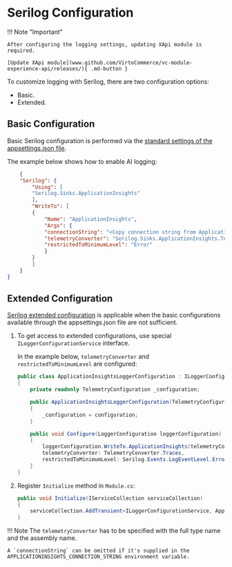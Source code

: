 # Serilog Configuration

!!! Note "Important"
    
    After configuring the logging settings, updating XApi module is required.

    [Update XApi module](www.github.com/VirtoCommerce/vc-module-experience-api/releases/){ .md-button }

To customize logging with Serilog, there are two configuration options:

* Basic.
* Extended. 

## Basic Configuration

Basic Serilog configuration is performed via the [standard settings of the appsettings.json file](https://github.com/serilog/serilog-settings-configuration). 


The example below shows how to enable AI logging:

```JSON title="appsettings.json"
    {
    "Serilog": {
        "Using": [
        "Serilog.Sinks.ApplicationInsights"
        ],
        "WriteTo": [
        {
            "Name": "ApplicationInsights",
            "Args": {
            "connectionString": "<Copy connection string from Application Insights Resource Overview>",
            "telemetryConverter": "Serilog.Sinks.ApplicationInsights.TelemetryConverters.TraceTelemetryConverter, Serilog.Sinks.ApplicationInsights",
            "restrictedToMinimumLevel": "Error"
            }
        }
        ]
    }
}
```

## Extended Configuration

[Serilog extended configuration](https://github.com/serilog/serilog/wiki/Provided-Sinks) is applicable when the basic configurations available through the appsettings.json file are not sufficient.

1. To get access to extended configurations, use special `ILoggerConfigurationService` interface. 
    
    In the example below, `telemetryConverter` and `restrictedToMinimumLevel` are configured:

    ```cs title="appsettings.json"
    public class ApplicationInsightsLoggerConfiguration : ILoggerConfigurationService
    {
        private readonly TelemetryConfiguration _configuration;

        public ApplicationInsightsLoggerConfiguration(TelemetryConfiguration configuration)
        {
            _configuration = configuration;
        }

        public void Configure(LoggerConfiguration loggerConfiguration)
        {
            loggerConfiguration.WriteTo.ApplicationInsights(telemetryConfiguration: _configuration,
            telemetryConverter: TelemetryConverter.Traces,
            restrictedToMinimumLevel: Serilog.Events.LogEventLevel.Error);
        }
    }
    ```

1. Register `Initialize` method in `Module.cs`:

    ```cs title="module.cs"
    public void Initialize(IServiceCollection serviceCollection)
    {
        serviceCollection.AddTransient<ILoggerConfigurationService, ApplicationInsightsLoggerConfiguration>();
    }
    ```


!!! Note
    The `telemetryConverter` has to be specified with the full type name and the assembly name. 
        
    A `connectionString` can be omitted if it's supplied in the APPLICATIONINSIGHTS_CONNECTION_STRING environment variable.



